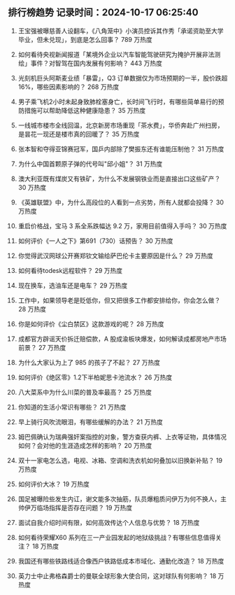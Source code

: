 
## 排行榜趋势 记录时间：2024-10-17 06:25:40
  
  1. 王宝强被曝慈善人设翻车，《八角笼中》小演员控诉其作秀「承诺资助至大学毕业，但未兑现」，到底是怎么回事？ 789 万热度
    
  2. 如何看待央视新闻报道「某境外企业以汽车智能驾驶研究为掩护开展非法测绘」事件？对智驾在国内发展有何影响？ 443 万热度
    
  3. 光刻机巨头阿斯麦业绩「暴雷」，Q3 订单数据仅为市场预期的一半，股价跌超 16%，哪些因素影响的？ 268 万热度
    
  4. 男子乘飞机2小时未起身致肺栓塞身亡，长时间飞行时，有哪些简单易行的预防措施可以帮助降低这种健康隐患？ 35 万热度
    
  5. 一线城市楼市全线回温，北京新房市场重现「茶水费」，华侨奔赴广州扫房，是昙花一现还是楼市真的回暖了？ 35 万热度
    
  6. 张本智和夺得亚锦赛冠军，国乒内部除了樊振东还有谁能压制他？ 31 万热度
    
  7. 为什么中国首颗原子弹的代号叫"邱小姐"？ 31 万热度
    
  8. 澳大利亚既有煤炭又有铁矿，为什么不发展钢铁业而是直接出口这些矿产？ 30 万热度
    
  9. 《英雄联盟》中，为什么高段位的人看到一点劣势，所有人就都会投降？ 30 万热度
    
  10. 重启价格战，宝马 3 系全系跌幅达 9.2 万，家用目前值得入手吗？ 30 万热度
    
  11. 如何评价《一人之下》第691（730）话预告？ 30 万热度
    
  12. 你觉得武汉网球公开赛郑钦文输给萨巴伦卡主要原因是什么？ 29 万热度
    
  13. 如何看待todesk远程软件？ 29 万热度
    
  14. 现在换车，选油车还是电车？ 29 万热度
    
  15. 工作中，如果领导老是贬低你，但又把很多工作都安排给你，你会怎么做？ 28 万热度
    
  16. 你是如何评价《尘白禁区》这款游戏的呢？ 28 万热度
    
  17. 成都官方辟谣天价拆迁赔偿款，A 股成渝板块爆发，如何解读成都房地产市场前景？ 27 万热度
    
  18. 为什么大家认为上了 985 的孩子了不起？ 27 万热度
    
  19. 如何评价《绝区零》1.2下半柏妮思卡池流水？ 26 万热度
    
  20. 八大菜系中为什么川菜的普及率最高？ 25 万热度
    
  21. 你知道的生活小常识有哪些？ 21 万热度
    
  22. 早上骑行风吹流眼泪，有哪些缓解的办法？ 21 万热度
    
  23. 姆巴佩确认为瑞典强奸案指控的对象，警方查获内裤、上衣等证物，具体情况如何？会对他的生涯造成怎样的影响？ 20 万热度
    
  24. 双十一家电怎么选，电视、冰箱、空调和洗衣机如何叠加以旧换新补贴？ 19 万热度
    
  25. 如何评价大冰？ 19 万热度
    
  26. 国足被曝险些发生内讧，谢文能多次抽筋，队员爆粗质问伊万为何不换人，主帅伊万临场指挥是否存在问题？ 19 万热度
    
  27. 面试自我介绍时间有限，如何高效传达个人信息与优势？ 18 万热度
    
  28. 如何看待荣耀X60 系列在三一产业园发起的地狱级挑战？有哪些信息值得关注？ 18 万热度
    
  29. 我国还有哪些铁路线适合像西户铁路低成本市域化、通勤化改造？ 18 万热度
    
  30. 英力士中止弗格森爵士的曼联全球形象大使合同，这对球队有何影响？ 18 万热度
    